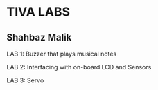 # TIVA LABS
## Shahbaz Malik

LAB 1: Buzzer that plays musical notes

LAB 2: Interfacing with on-board LCD and Sensors

LAB 3: Servo
